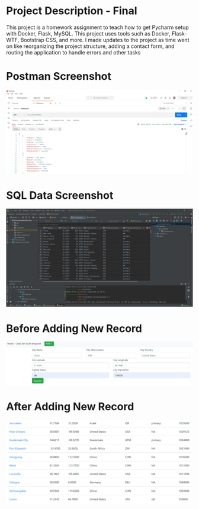 # Project Description - Final
This project is a homework assignment to teach how to get Pycharm setup with Docker, Flask, MySQL.
This project uses tools such as Docker, Flask-WTF, Bootstrap CSS, and more.
I made updates to the project as time went on like reorganizing the project structure,
adding a contact form, and routing the application to handle errors and
other tasks
# Postman Screenshot
![postman request output](screenshots/postman.png)
# SQL Data Screenshot
![pycharm data query](screenshots/query.png)
# Before Adding New Record
![adding new record](screenshots/Screenshot%20(12).png)
# After Adding New Record
![new record added](screenshots/Screenshot%20(13).png)
